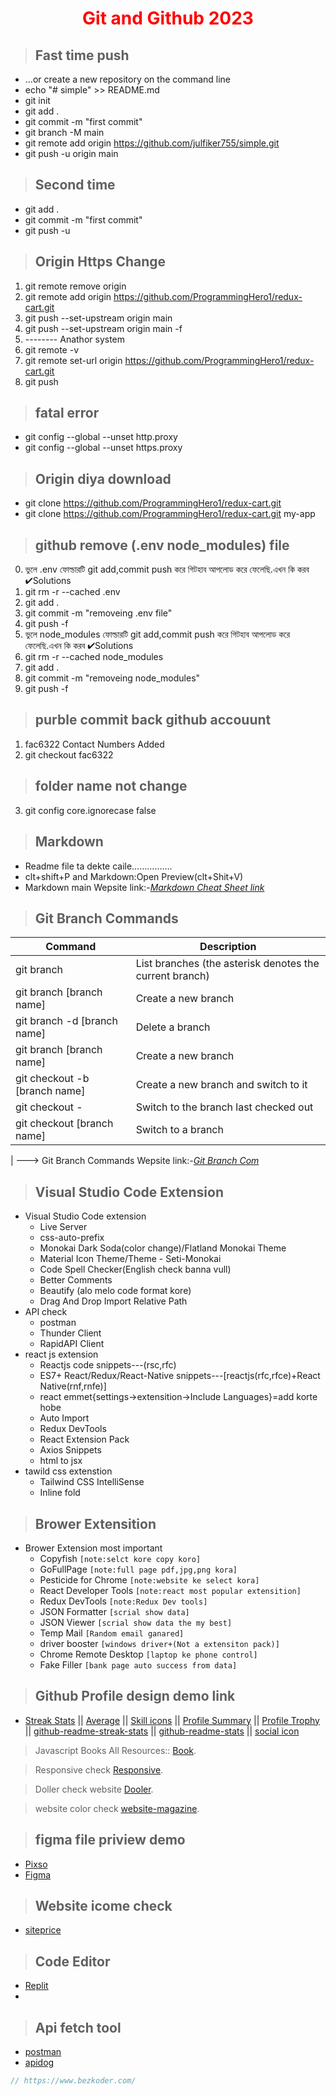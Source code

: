 <p>
 <h1 style="color:red;" align="center">Git and Github 2023</h1>
</p>


> ## **Fast time push**
- …or create a new repository on the command line
- echo "# simple" >> README.md
- git init
- git add .
- git commit -m "first commit"
- git branch -M main
- git remote add origin https://github.com/julfiker755/simple.git
- git push -u origin main
> ## **Second time** 
- git add .
- git commit -m "first commit"
- git push -u

> ## **Origin Https Change**
1. git remote remove origin
2. git remote add origin https://github.com/ProgrammingHero1/redux-cart.git
3. git push --set-upstream origin main
4. git push --set-upstream origin main -f
5. -------- Anathor system
6. git remote -v
7. git remote set-url origin https://github.com/ProgrammingHero1/redux-cart.git
8. git push

> ## **fatal error**
 - git config --global --unset http.proxy
 - git config --global --unset https.proxy


> ## **Origin diya download**
- git clone https://github.com/ProgrammingHero1/redux-cart.git
- git clone https://github.com/ProgrammingHero1/redux-cart.git my-app

> ## github remove (.env node_modules) file
0. ভুলে .env ফোল্ডারটি git add,commit push করে  গিটহাব  আপলোড করে ফেলেছি.এখন কি করব ✔Solutions
1. git rm -r --cached .env
2. git add .
3. git commit -m "removeing .env file"
4. git push -f
0. ভুলে node_modules ফোল্ডারটি git add,commit push করে  গিটহাব  আপলোড করে ফেলেছি.এখন কি করব ✔Solutions
1. git rm -r --cached node_modules
2. git add .
3. git commit -m "removeing node_modules"
4. git push -f
> ## purble commit back github accouunt
1. fac6322 Contact Numbers Added
2. git checkout fac6322

> ## folder name not change
3. git config core.ignorecase false


> ## Markdown
- Readme file ta dekte caile…………….
- clt+shift+P and Markdown:Open Preview(clt+Shit+V)
- Markdown main Wepsite link:-*[Markdown Cheat Sheet link](https://www.markdownguide.org/cheat-sheet/#overview)*
> ## Git Branch Commands
| Command | Description |
| ----------- | ------------ |
| git branch | List branches (the asterisk denotes the current branch) |
| git branch [branch name] | Create a new branch |
| git branch -d [branch name]| Delete a branch |
| git branch [branch name] | Create a new branch |
| git checkout -b [branch name] | Create a new branch and switch to it |
| git checkout - | Switch to the branch last checked out |
| git checkout [branch name] | Switch to a branch |
|
---> Git Branch Commands Wepsite link:-*[Git Branch Com](https://github.com/joshnh/Git-Commands)*

> ## Visual Studio Code Extension
- Visual Studio Code extension
  - Live Server
  - css-auto-prefix
  - Monokai Dark Soda(color change)/Flatland Monokai Theme
  - Material Icon Theme/Theme - Seti-Monokai
  - Code Spell Checker(English check banna vull)
  - Better Comments
  - Beautify (alo melo code format kore)
  - Drag And Drop Import Relative Path
- API check
  - postman
  - Thunder Client
  - RapidAPI Client
- react js extension
  - Reactjs code snippets---(rsc,rfc)
  -  ES7+ React/Redux/React-Native snippets---[reactjs(rfc,rfce)+React Native(rnf,rnfe)]
  - react emmet{settings->extensition->Include Languages}=add korte hobe
  - Auto Import
  - Redux DevTools
  - React Extension Pack
  - Axios Snippets
  - html to jsx
- tawild css extenstion
  - Tailwind CSS IntelliSense
  - Inline fold


> ## Brower Extensition
- Brower Extension most important
  - Copyfish `[note:selct kore copy koro]`
  - GoFullPage `[note:full page pdf,jpg,png kora]`
  - Pesticide for Chrome `[note:website ke select kora]`
  - React Developer Tools  `[note:react most popular extensition]`
  - Redux DevTools  `[note:Redux Dev tools]`
  - JSON Formatter `[scrial show data]`
  - JSON Viewer `[scrial show data the my best]`
  - Temp Mail `[Random email ganared]`
  - driver booster `[windows driver+(Not a extensiton pack)]`
  - Chrome Remote Desktop `[laptop ke phone control]`
  - Fake Filler `[bank page auto success from data]`
  
>  ## Github Profile design demo link
 - [Streak Stats](https://github-readme-streak-stats.herokuapp.com/demo/?fbclid=IwAR3ii_ruZb77CXCzR0zuZH1KszltxtoVgW-K9YPcfc4YXeCZycEuQ6-58Co)  ||  [Average](https://github.com/avgupta456/github-trends?fbclid=IwAR2uJF-QjJW5ugP4hBxlYjAn4yL70NqRd672HvgeGArk5XqkHVhHXeiBy5o)  ||  [Skill icons](https://github.com/tandpfun/skill-icons?fbclid=IwAR0Ht-cpZP6RGrmF2Jwf2TsNn-eFdm6MsnMcsrD7qqdm-KEs-fxAwIbZxHM)  || [Profile Summary](https://github.com/vn7n24fzkq/github-profile-summary-cards?fbclid=IwAR3faUdbfeii6_X2ZWbP0f5Hn2UEQxQE_e0WhNZscpCRS2-0iYC40_JmOKc)  || [Profile Trophy](https://github.com/ryo-ma/github-profile-trophy) || [github-readme-streak-stats](https://github.com/DenverCoder1/github-readme-streak-stats/blob/main/docs/themes.md) || [github-readme-stats](https://github.com/anuraghazra/github-readme-stats?tab=readme-ov-file)
|| [social icon](https://github.com/alexandresanlim/Badges4-README.md-Profile?tab=readme-ov-file#-social-)
 

> Javascript Books All Resources:: [Book](https://with.zonayed.me).

> Responsive check [Responsive](https://ui.dev/amiresponsive).

> Doller check  website [Dooler](https://www.taptapsend.com/?dl=1).

> website color check [website-magazine](https://huemint.com/website-magazine/).

> ## figma file priview demo
 - [Pixso](https://pixso.net/)
 - [Figma](https://www.figma.com/)

> ## Website icome check 
 - [siteprice](https://www.siteprice.org/)

> ## Code Editor
 - [Replit](https://replit.com)
 - 
> ## Api fetch tool
 - [postman](https://www.postman.com/)
 - [apidog](https://apidog.com/)


```js
// https://www.bezkoder.com/
```



